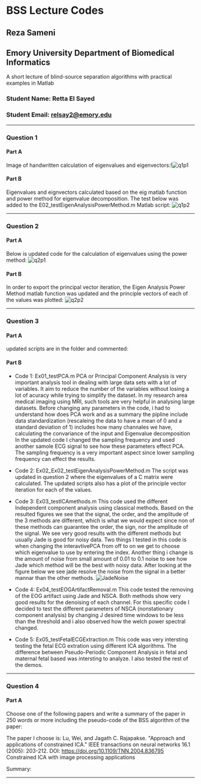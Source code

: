 # BSS Lecture Codes
## Reza Sameni
## Emory University Department of Biomedical Informatics

A short lecture of blind-source separation algorithms with practical examples in Matlab
### Student Name: Retta El Sayed
### Student Email: relsay2@emory.edu
***
### Question 1
#### Part A
Image of handwritten calculation of eigenvalues and eigenvectors:!![q1p1](https://user-images.githubusercontent.com/64221087/140815124-d2035bab-2925-44c9-8e6c-868ac3a11204.JPG)

#### Part B
Eigenvalues and eignvectors calculated based on the eig matlab function and power method for eigenvalue decomposition. The test below was added to the E02_testEigenAnalysisPowerMethod.m Matlab script:
![q1p2](https://user-images.githubusercontent.com/64221087/140633004-f3a5ab57-d168-479d-81d0-20435f292591.JPG)
***

### Question 2
#### Part A
Below is updated code for the calculation of eigenvalues using the power method:
![q2p1](https://user-images.githubusercontent.com/64221087/140633022-87ae92a6-2f08-45da-a2d9-c64b607c2e46.JPG)
#### Part B
In order to export the principal vector iteration, the Eigen Analysis Power Method matlab function was updated and the principle vectors of each of the values was plotted: 
![q2p2](https://user-images.githubusercontent.com/64221087/140633026-7793ddd5-9d5f-4ae5-801f-45cb7d9cd9d1.JPG)
***

### Question 3
#### Part A
updated scripts are in the folder and commented: 
#### Part B
- Code 1: Ex01_testPCA.m
PCA or Principal Component Analysis is very important analysis tool in dealing with large data sets with a lot of variables. It aim to reduce the number of the variables without losing a lot of acuracy while trying to simplify the dataset. In my research area medical imaging using MRI, such tools are very helpful in analysing large datasets. Before changing any parameters in the code, i had to understand how does PCA work and as a summary the pipline include data standardization (rescaleing the data to have a mean of 0 and a standard deviation of 1) includes how many channales we have, calculating the convariance of the input and Eigenvalue decomposition 
In the updated code I changed the sampling frequency and used another samole ECG signal to see how these parameters effect PCA. The sampling frequency is a very important aspect since lower sampling frequency can effect the results.

- Code 2: Ex02_Ex02_testEigenAnalysisPowerMethod.m
The script was updated in question 2 where the eigenvalues of a C matrix were calculated. The updated scripts also has a plot of the principle vector iteration for each of the values. 
- Code 3: Ex03_testICAmethods.m
This code used the different Independent component analysis using classical methods. Based on the resulted figures we see that the signal, the order, and the amplitude of the 3 methods are different, which is what we would expect since non of these methods can guarantee the order, the sign, nor the amplitude of the signal. 
We see very good results with the different methods but usually Jade is good for  noisy data. 
Two things I tested in this code is when changing the interavtivePCA from off to on we get to choose which eigenvalue to use by entering the index. Another thing i change is the amount of noise from small amount of 0.01 to 0.1 noise to see how Jade which method will be the best with noisy data. After looking at the figure below we see jade resolve the noise from the signal in a better mannar than the other methods. 
![JadeNoise](https://user-images.githubusercontent.com/64221087/140817896-5232e1ce-9458-4a6e-80a2-9b45f8694efd.JPG)
- Code 4: Ex04_testEOGArtifactRemoval.m
This code tested the removing of the EOG artifact using Jade and NSCA. Both methods show very good results for the denoising of each channel. For this specific code I decided to test the different parameters of NSCA (nonstationary component analysis) by changing J desired time windows to be less than the threshold and i also observed how the welch power spectral changed. 
- Code 5: Ex05_testFetalECGExtraction.m
This code was very intersting testing the fetal ECG extration using different ICA algorithms. The difference between Pseudo-Periodic Component Analysis in fetal and maternal fetal based was intersting to analyze. I also tested the rest of the demos. 
***

### Question 4
#### Part A
 Choose one of the following papers and write a summary of the paper in 250 words or more
including the pseudo-code of the BSS algorithm of the paper:

The paper I choose is: Lu, Wei, and Jagath C. Rajapakse. "Approach and applications of constrained ICA." IEEE transactions on neural networks 16.1 (2005): 203-212. DOI: https://doi.org/10.1109/TNN.2004.836795 Constrained ICA with image processing applications

Summary:

***
